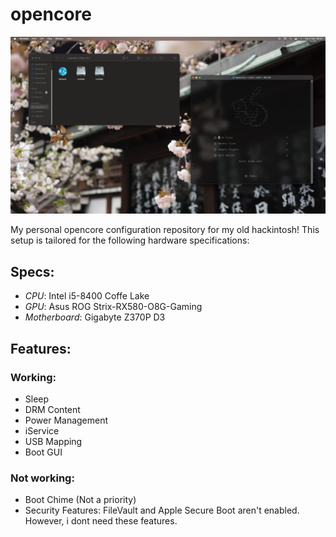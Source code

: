 # opencore
![screenshot](screenshot.png)

My personal opencore configuration repository for my old hackintosh! This setup is tailored for the following hardware specifications:
## Specs:
- *CPU*: Intel i5-8400 Coffe Lake
- *GPU*: Asus ROG Strix-RX580-O8G-Gaming
- *Motherboard*: Gigabyte Z370P D3

## Features:
### Working:
- Sleep
- DRM Content
- Power Management
- iService
- USB Mapping
- Boot GUI

### Not working:
- Boot Chime (Not a priority)
- Security Features: FileVault and Apple Secure Boot aren't enabled. However, i dont need these features.
